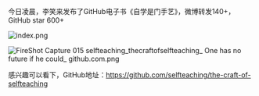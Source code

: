 今日凌晨，李笑来发布了GitHub电子书《自学是门手艺》，微博转发140+，GitHub star 600+

![index.png](3)

![FireShot Capture 015  selfteaching_thecraftofselfteaching_ One has no future if he could_  github.com.png](4)



感兴趣可以看下，GitHub地址：https://github.com/selfteaching/the-craft-of-selfteaching